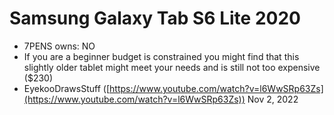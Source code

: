 # Samsung Galaxy Tab S6 Lite 2020

* 7PENS owns: NO
* If you are a beginner budget is constrained you might find that this slightly older tablet might meet your needs and is still not too expensive ($230)
* EyekooDrawsStuff  ([https://www.youtube.com/watch?v=l6WwSRp63Zs](https://www.youtube.com/watch?v=l6WwSRp63Zs)) Nov 2, 2022
